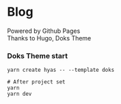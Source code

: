 # Blog
Powered by Github Pages   
Thanks to Hugo, Doks Theme

### Doks Theme start
```
yarn create hyas -- --template doks

# After project set
yarn
yarn dev
```


